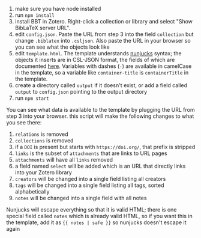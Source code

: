 1. make sure you have node installed
2. run `npm install`
3. install BBT in Zotero. Right-click a collection or library and select "Show BibLaTeX server URL".
4. edit `config.json`. Paste the URL from step 3 into the field `collection` but change `.biblatex` into `.csljson`. Also paste the URL in your browser so you can see what the objects look like
5. edit `template.html`. The template understands [nunjucks](https://mozilla.github.io/nunjucks/) syntax; the objects it inserts are in CSL-JSON format, the fields of which are documented [here](https://docs.citationstyles.org/en/stable/specification.html#appendix-iv-variables). Variables with dashes (`-`) are available in camelCase in the template, so a variable like `container-title` is `containerTitle` in the template.
6. create a directory called `output` if it doesn't exist, or add a field called `output` to `config.json` pointing to the output directory
7. run `npm start`

You can see what data is available to the template by plugging the URL from step 3 into your browser. this script will make the following changes to what you see there:

1. `relations` is removed
2. `collections` is removed
3. if a `DOI` is present but starts with `https://doi.org/`, that prefix is stripped
4. `links` is the subset of `attachments` that are links to URL pages
5. `attachments` will have all `links` removed
6. a field named `select` will be added which is an URL that directly links into your Zotero library
7. `creators` will be changed into a single field listing all creators
8. `tags` will be changed into a single field listing all tags, sorted alphabetically
9. `notes` will be changed into a single field with all notes

Nunjucks will escape everything so that it is valid HTML; there is one special field called `notes` which is already valid HTML, so if you want this in the template, add it as `{{ notes | safe }}` so nunjucks doesn't escape it again
